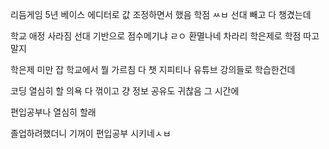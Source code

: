 리듬게임 5년 베이스
에디터로 값 조정하면서 했음
학점 ㅆㅂ 선대 빼고 다 챙겼는데

학교 애정 사라짐
선대 기반으로 점수메기냐 ㄹㅇ 환멸나네
차라리 학은제로 학점 따고말지

학은제 미만 잡
학교에서 뭘 가르침 다 챗 지피티나
유튜브 강의들로 학습한건데

코딩 열심히 할 의욕 다 꺾이고 걍
정보 공유도 귀찮음 그 시간에

편입공부나 열심히 할래

졸업하려했더니 기꺼이 편입공부 시키네ㅅㅂ